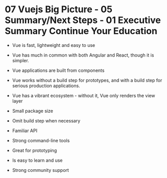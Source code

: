 # 07 Vuejs Big Picture - 05 Summary/Next Steps - 01 Executive Summary  Continue Your Education

- Vue is fast, lightweight and easy to use
- Vue has much in common with both Angular and React, though it is simpler.
- Vue applications are built from components
- Vue works without a build step for prototypes, and with a build step for serious production applications.
- Vue has a vibrant ecosystem - without it, Vue only renders the view layer


- Small package size
- Omit build step when necessary
- Familiar API
- Strong command-line tools
- Great for prototyping
- Is easy to learn and use
- Strong community support